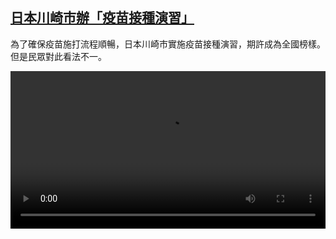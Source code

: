 <!--1611831276000-->
[日本川崎市辦「疫苗接種演習」](https://www.dw.com/zh/%E6%97%A5%E6%9C%AC%E5%B7%9D%E5%B4%8E%E5%B8%82%E8%BE%A6%E3%80%8C%E7%96%AB%E8%8B%97%E6%8E%A5%E7%A8%AE%E6%BC%94%E7%BF%92%E3%80%8D/a-56369272)
------

<p>為了確保疫苗施打流程順暢，日本川崎市實施疫苗接種演習，期許成為全國榜樣。但是民眾對此看法不一。</small></p><video src="https://tvdownloaddw-a.akamaihd.net/dwtv_video/flv/vdt_zh/2021/bchi210128_001_78919vaccination_sd_sor.mp4" controls style="width:100%"></video>
